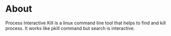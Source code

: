 # About
Process Interactive Kill is a linux command line tool that helps to find and kill process.
It works like pkill command but search is interactive.
